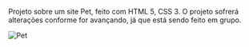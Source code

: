Projeto sobre um site Pet, feito com HTML 5, CSS 3. O projeto sofrerá alterações conforme for avançando, já que está sendo feito em grupo.

![Pet](https://user-images.githubusercontent.com/84814641/146121326-8cc56693-6b62-465c-9958-362d6bb3446b.jpg)
